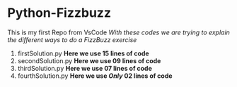 # Python-Fizzbuzz
This is my first Repo from VsCode
*With these codes we are trying to explain the different ways to do a FizzBuzz exercise*

1. firstSolution.py **Here we use 15 lines of code**
2. secondSolution.py **Here we use 09 lines of code**
3. thirdSolution.py **Here we use 07 lines of code**
4. fourthSolution.py **Here we use *Only* 02 lines of code**